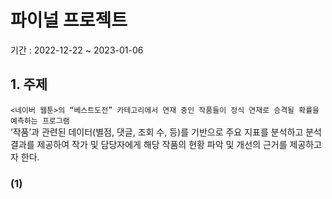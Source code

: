 # 파이널 프로젝트
기간 : 2022-12-22 ~ 2023-01-06 

## 1. 주제
```<네이버 웹툰>의 “베스트도전” 카테고리에서 연재 중인 작품들이 정식 연재로 승격될 확률을 예측하는 프로그램```
<br>‘작품’과 관련된 데이터(별점, 댓글, 조회 수, 등)를 기반으로 주요 지표를 분석하고 분석 결과를 제공하여 작가 및 담당자에게 해당 작품의 현황 파악 및 개선의 근거를 제공하고자 한다.

### (1) 
